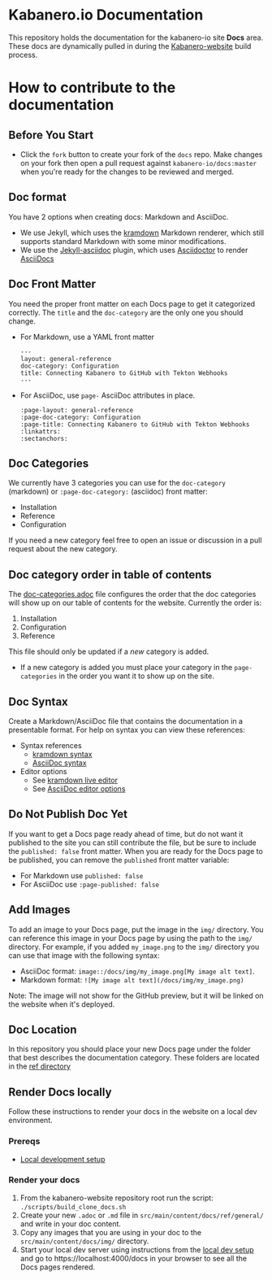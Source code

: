 # Kabanero.io Documentation
This repository holds the documentation for the kabanero-io site **Docs** area. These docs are dynamically pulled in during the [Kabanero-website](https://github.com/kabanero-io/kabanero-website) build process.

# How to contribute to the documentation

## Before You Start
  * Click the `fork` button to create your fork of the `docs` repo. Make changes on your fork then open a pull request against `kabanero-io/docs:master` when you're ready for the changes to be reviewed and merged.

## Doc format

You have 2 options when creating docs: Markdown and AsciiDoc.
   * We use Jekyll, which uses the [kramdown](https://jekyllrb.com/docs/configuration/markdown/#kramdown) Markdown renderer, which still supports standard Markdown with some minor modifications.
   * We use the [Jekyll-asciidoc](https://github.com/asciidoctor/jekyll-asciidoc) plugin, which uses [Asciidoctor](https://asciidoctor.org/) to render [AsciiDocs](http://asciidoc.org/)

## Doc Front Matter
You need the proper front matter on each Docs page to get it categorized correctly. The `title` and the `doc-category` are the only one you should change.
  * For Markdown, use a YAML front matter
    ```
    ---
    layout: general-reference
    doc-category: Configuration
    title: Connecting Kabanero to GitHub with Tekton Webhooks
    ---
    ```
  * For AsciiDoc, use `page-` AsciiDoc attributes in place.
    ```
    :page-layout: general-reference
    :page-doc-category: Configuration
    :page-title: Connecting Kabanero to GitHub with Tekton Webhooks
    :linkattrs:
    :sectanchors:
    ```

## Doc Categories

We currently have 3 categories you can use for the `doc-category` (markdown) or `:page-doc-category:` (asciidoc) front matter:

* Installation
* Reference
* Configuration

If you need a new category feel free to open an issue or discussion in a pull request about the new category.

## Doc category order in table of contents

The [doc-categories.adoc](https://github.com/kabanero-io/docs/blob/master/doc-categories.adoc) file configures the order that the doc categories will show up on our table of contents for the website. Currently the order is:

   1. Installation
   1. Configuration
   1. Reference

This file should only be updated if a *new* category is added.
   * If a new category is added you must place your category in the `page-categories` in the order you want it to show up on the site.

## Doc Syntax

Create a Markdown/AsciiDoc file that contains the documentation in a presentable format. For help on syntax you can view these references:

  * Syntax references
    * [kramdown syntax](https://kramdown.gettalong.org/syntax.html)
    * [AsciiDoc syntax](https://asciidoctor.org/docs/asciidoc-syntax-quick-reference/)
  * Editor options
    * See [kramdown live editor](http://trykramdown.herokuapp.com/)
    * See [AsciiDoc editor options](https://asciidoctor.org/docs/editing-asciidoc-with-live-preview/#using-a-web-browser-preview-only)

## Do Not Publish Doc Yet

If you want to get a Docs page ready ahead of time, but do not want it published to the site you can still contribute the file, but be sure to include the `published: false` front matter. When you are ready for the Docs page to be published, you can remove the `published` front matter variable:

  * For Markdown use `published: false`
  * For AsciiDoc use `:page-published: false`

## Add Images

To add an image to your Docs page, put the image in the `img/` directory. You can reference this image in your Docs page by using the path to the `img/` directory. For example, if you added `my_image.png` to the `img/` directory you can use that image with the following syntax:

- AsciiDoc format: `image::/docs/img/my_image.png[My image alt text]`.
- Markdown format: `![My image alt text](/docs/img/my_image.png)`

Note: The image will not show for the GitHub preview, but it will be linked on the website when it's deployed.

## Doc Location

In this repository you should place your new Docs page under the folder that best describes the documentation category. These folders are located in the [ref directory](https://github.com/kabanero-io/docs/tree/master/ref)

## Render Docs locally

Follow these instructions to render your docs in the website on a local dev environment.

### Prereqs

- [Local development setup](https://github.com/kabanero-io/kabanero-website/blob/master/CONTRIBUTING.md#local-development-setup)

### Render your docs

1. From the kabanero-website repository root run the script: `./scripts/build_clone_docs.sh`
1. Create your new `.adoc` or `.md` file in `src/main/content/docs/ref/general/` and write in your doc content.
1. Copy any images that you are using in your doc to the `src/main/content/docs/img/` directory.
1. Start your local dev server using instructions from the [local dev setup](https://github.com/kabanero-io/kabanero-website/blob/master/CONTRIBUTING.md#local-development-setup) and go to https://localhost:4000/docs in your browser to see all the Docs pages rendered.
